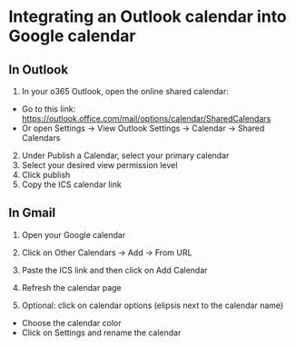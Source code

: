 # Integrating an Outlook calendar into Google calendar

## In Outlook
1. In your o365 Outlook, open the online shared calendar:
  * Go to this link: https://outlook.office.com/mail/options/calendar/SharedCalendars
  * Or open Settings -> View Outlook Settings -> Calendar -> Shared Calendars

2. Under Publish a Calendar, select your primary calendar
3. Select your desired view permission level
4. Click publish
5. Copy the ICS calendar link

## In Gmail
1. Open your Google calendar
2. Click on Other Calendars -> Add -> From URL

3. Paste the ICS link and then click on Add Calendar
4. Refresh the calendar page
5. Optional: click on calendar options (elipsis next to the calendar name) 
  * Choose the calendar color
  * Click on Settings and rename the calendar

